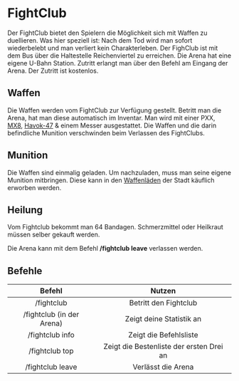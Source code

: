 # FightClub 

Der FightClub bietet den Spielern die Möglichkeit sich mit Waffen zu duellieren. Was hier speziell ist: Nach dem Tod wird man sofort wiederbelebt und man verliert kein Charakterleben. Der FighClub ist mit dem Bus über die Haltestelle Reichenviertel zu erreichen. Die Arena hat eine eigene U-Bahn Station. Zutritt erlangt man über den Befehl am Eingang der Arena. Der Zutritt ist kostenlos.

## Waffen
Die Waffen werden vom FightClub zur Verfügung gestellt. Betritt man die Arena, hat man diese automatisch im Inventar. Man wird mit einer PXX, [MX8](../../pages/items/maschinenpistole.md), [Havok-47](../../pages/items/sturmgewehre.md) & einem Messer ausgestattet. Die Waffen und die darin befindliche Munition verschwinden beim Verlassen des FightClubs.

## Munition
Die Waffen sind einmalig geladen. Um nachzuladen, muss man seine eigene Munition mitbringen. Diese kann in den [Waffenläden](../../pages/biz/waffenladen.md) der Stadt käuflich erworben werden.

## Heilung
Vom Fightclub bekommt man 64 Bandagen. Schmerzmittel oder Heilkraut müssen selber gekauft werden.

Die Arena kann mit dem Befehl **/fightclub leave** verlassen werden.

## Befehle

| Befehl | Nutzen | 
|:-:|:-:|
| /fightclub | Betritt den Fightclub |
| /fightclub (in der Arena) | Zeigt deine Statistik an |
| /fightclub info | Zeigt die Befehlsliste |
| /fightclub top | Zeigt die Bestenliste der ersten Drei an |
| /fightclub leave | Verlässt die Arena |
